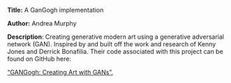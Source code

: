 **Title:** A GanGogh implementation

**Author:** Andrea Murphy

**Description**: Creating generative modern art using a generative adversarial network (GAN). Inspired by and built off the work and research of Kenny Jones and Derrick Bonafilia. Their code associated with this project can be found on GitHub here:
 
 [“GANGogh: Creating Art with GANs”.](https://github.com/rkjones4/GANGogh)